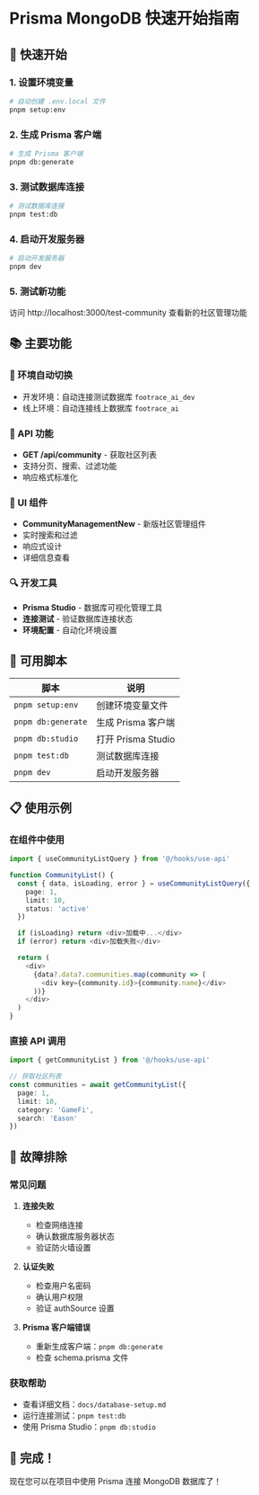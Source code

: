 # Prisma MongoDB 快速开始指南

## 🚀 快速开始

### 1. 设置环境变量

```bash
# 自动创建 .env.local 文件
pnpm setup:env
```

### 2. 生成 Prisma 客户端

```bash
# 生成 Prisma 客户端
pnpm db:generate
```

### 3. 测试数据库连接

```bash
# 测试数据库连接
pnpm test:db
```

### 4. 启动开发服务器

```bash
# 启动开发服务器
pnpm dev
```

### 5. 测试新功能

访问 http://localhost:3000/test-community 查看新的社区管理功能

## 📚 主要功能

### 🎯 环境自动切换
- 开发环境：自动连接测试数据库 `footrace_ai_dev`
- 线上环境：自动连接线上数据库 `footrace_ai`

### 🔧 API 功能
- **GET /api/community** - 获取社区列表
- 支持分页、搜索、过滤功能
- 响应格式标准化

### 🎨 UI 组件
- **CommunityManagementNew** - 新版社区管理组件
- 实时搜索和过滤
- 响应式设计
- 详细信息查看

### 🔍 开发工具
- **Prisma Studio** - 数据库可视化管理工具
- **连接测试** - 验证数据库连接状态
- **环境配置** - 自动化环境设置

## 📝 可用脚本

| 脚本 | 说明 |
|------|------|
| `pnpm setup:env` | 创建环境变量文件 |
| `pnpm db:generate` | 生成 Prisma 客户端 |
| `pnpm db:studio` | 打开 Prisma Studio |
| `pnpm test:db` | 测试数据库连接 |
| `pnpm dev` | 启动开发服务器 |

## 📋 使用示例

### 在组件中使用

```typescript
import { useCommunityListQuery } from '@/hooks/use-api'

function CommunityList() {
  const { data, isLoading, error } = useCommunityListQuery({
    page: 1,
    limit: 10,
    status: 'active'
  })

  if (isLoading) return <div>加载中...</div>
  if (error) return <div>加载失败</div>

  return (
    <div>
      {data?.data?.communities.map(community => (
        <div key={community.id}>{community.name}</div>
      ))}
    </div>
  )
}
```

### 直接 API 调用

```typescript
import { getCommunityList } from '@/hooks/use-api'

// 获取社区列表
const communities = await getCommunityList({
  page: 1,
  limit: 10,
  category: 'GameFi',
  search: 'Eason'
})
```

## 🔧 故障排除

### 常见问题

1. **连接失败**
   - 检查网络连接
   - 确认数据库服务器状态
   - 验证防火墙设置

2. **认证失败**
   - 检查用户名密码
   - 确认用户权限
   - 验证 authSource 设置

3. **Prisma 客户端错误**
   - 重新生成客户端：`pnpm db:generate`
   - 检查 schema.prisma 文件

### 获取帮助

- 查看详细文档：`docs/database-setup.md`
- 运行连接测试：`pnpm test:db`
- 使用 Prisma Studio：`pnpm db:studio`

## 🎉 完成！

现在您可以在项目中使用 Prisma 连接 MongoDB 数据库了！
